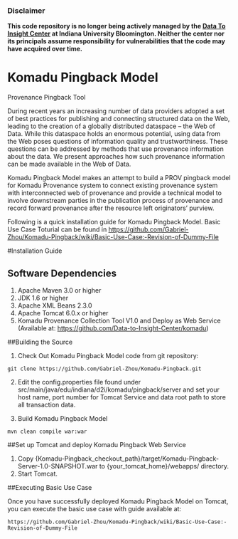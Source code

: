 ### Disclaimer 
<b>This code repository is no longer being actively managed by the <a target="_blank" rel="noopener noreferrer" href="https://pti.iu.edu/centers/d2i/">Data To Insight Center</a> at Indiana University Bloomington. Neither the center nor its principals assume responsibility for vulnerabilities that the code may have acquired over time.</b>

# Komadu Pingback Model

Provenance Pingback Tool

During recent years an increasing number of data providers adopted a set of best practices for publishing and connecting structured data on the Web, leading to the creation of a globally distributed dataspace – the Web of Data. While this dataspace holds an enormous potential, using data from the Web poses questions of information quality and trustworthiness. These questions can be addressed by methods that use provenance information about the data. We present approaches how such provenance information can be made available in the Web of Data.

Komadu Pingback Model makes an attempt to build a PROV pingback model for Komadu Provenance system to connect existing provenance system with interconnected web of provenance and provide a technical model to involve downstream parties in the publication process of provenance and record forward provenance after the resource left originators’ purview. 

Following is a quick installation guide for Komadu Pingback Model. Basic Use Case Toturial can be found in 
https://github.com/Gabriel-Zhou/Komadu-Pingback/wiki/Basic-Use-Case:-Revision-of-Dummy-File

#Installation Guide

## Software Dependencies

1. Apache Maven 3.0 or higher
2. JDK 1.6 or higher
3. Apache XML Beans 2.3.0
4. Apache Tomcat 6.0.x or higher
5. Komadu Provenance Collection Tool V1.0 and Deploy as Web Service
(Available at: https://github.com/Data-to-Insight-Center/komadu)

##Building the Source
1. Check Out Komadu Pingback Model code from git repository:
```
git clone https://github.com/Gabriel-Zhou/Komadu-Pingback.git
```

2. Edit the config.properties file found under src/main/java/edu/indiana/d2i/komadu/pingback/server and set your host name, port number for Tomcat Service and data root path to store all transaction data.

3. Build Komadu Pingback Model
```
mvn clean compile war:war
```

##Set up Tomcat and deploy Komadu Pingback Web Service
1. Copy {Komadu-Pingback_checkout_path}/target/Komadu-Pingback-Server-1.0-SNAPSHOT.war to 
{your_tomcat_home}/webapps/ directory.
2. Start Tomcat.

##Executing Basic Use Case

Once you have successfully deployed Komadu Pingback Model on Tomcat, you can execute the basic use case with guide available at:
```
https://github.com/Gabriel-Zhou/Komadu-Pingback/wiki/Basic-Use-Case:-Revision-of-Dummy-File
```








